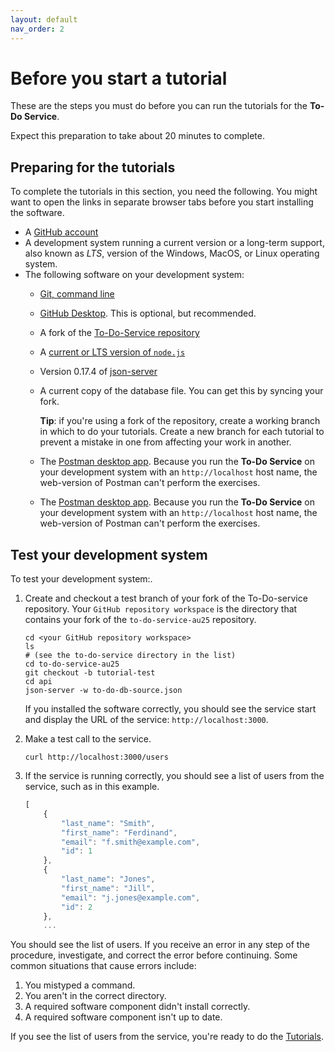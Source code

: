 ```yaml
---
layout: default
nav_order: 2
---
```


# Before you start a tutorial

These are the steps you must do before you can run
the tutorials for the **To-Do Service**.

Expect this preparation to take about 20 minutes to complete.

## Preparing for the tutorials

To complete the tutorials in this section, you need the following.
You might want to open the links in separate browser tabs before you start installing the software.

<!-- vale Google.Acronyms = NO -->

- A [GitHub account](https://github.com)
- A development system running a current version or a
long-term support, also known as _LTS_, version of the Windows, MacOS, or Linux operating system.
- The following software on your development system:
    - [Git, command line](https://docs.github.com/en/get-started/quickstart/set-up-git)
    - [GitHub Desktop](https://desktop.github.com). This is optional, but recommended.
    - A fork of the [To-Do-Service repository](https://github.com/UWC2-APIDOC/to-do-service-au25)
    - A [current or LTS version of `node.js`](https://nodejs.org/en/download)
    - Version 0.17.4 of [json-server](https://www.npmjs.com/package/json-server/v/0.17.4)
    - A current copy of the database file. You can get this by syncing your fork.
  
        **Tip**: if you're using a fork of the repository, create a working branch in which to do your tutorials. Create a new branch for each tutorial to prevent a mistake in one from affecting your work in another.
    - The [Postman desktop app](https://www.postman.com/downloads/). Because you run the **To-Do Service** on your development system with an `http://localhost` host name, the web-version of Postman can't perform the exercises.
    - The [Postman desktop app](https://www.postman.com/downloads/). Because you run the **To-Do Service** on your development system with an `http://localhost` host name, the web-version of Postman can't perform the exercises.

<!-- vale Google.Acronyms = YES -->

## Test your development system

To test your development system:.

1. Create and checkout a test branch of your fork of the To-Do-service repository. Your `GitHub repository workspace` is the directory that contains your fork of the `to-do-service-au25` repository.

    ```shell
    cd <your GitHub repository workspace>
    ls
    # (see the to-do-service directory in the list)
    cd to-do-service-au25
    git checkout -b tutorial-test
    cd api
    json-server -w to-do-db-source.json
    ```

    If you installed the software correctly, you should see
    the service start and display the URL of the service: `http://localhost:3000`.

2. Make a test call to the service.

    ```shell
    curl http://localhost:3000/users
    ```

3. If the service is running correctly, you should see a list of users from the service, such as in this example.

    ```js
    [
        {
            "last_name": "Smith",
            "first_name": "Ferdinand",
            "email": "f.smith@example.com",
            "id": 1
        },
        {
            "last_name": "Jones",
            "first_name": "Jill",
            "email": "j.jones@example.com",
            "id": 2
        },
        ...
    ```

You should see the list of users.
If you receive an error in any step of the procedure, investigate, and correct the error before continuing.
Some common situations that cause errors include:

1. You mistyped a command.
2. You aren't in the correct directory.
3. A required software component didn't install correctly.
4. A required software component isn't up to date.

If you see the list of users from the service, you're ready to do
the [Tutorials](tutorials.md).
